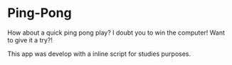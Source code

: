 # Ping-Pong
How about a quick ping pong play? I doubt you to win the computer! Want to give it a try?!

This app was develop with a inline script for studies purposes.
